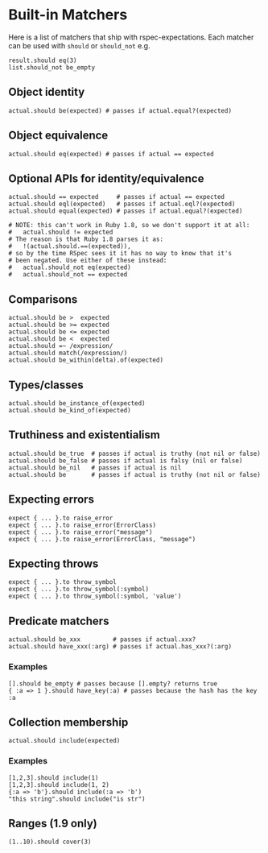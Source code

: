 # Built-in Matchers

Here is a list of matchers that ship with rspec-expectations. Each matcher
can be used with `should` or `should_not` e.g.

    result.should eq(3)
    list.should_not be_empty

## Object identity

    actual.should be(expected) # passes if actual.equal?(expected)
    
## Object equivalence

    actual.should eq(expected) # passes if actual == expected

## Optional APIs for identity/equivalence

    actual.should == expected     # passes if actual == expected
    actual.should eql(expected)   # passes if actual.eql?(expected)
    actual.should equal(expected) # passes if actual.equal?(expected)

    # NOTE: this can't work in Ruby 1.8, so we don't support it at all:
    #   actual.should != expected
    # The reason is that Ruby 1.8 parses it as:
    #   !(actual.should.==(expected)),
    # so by the time RSpec sees it it has no way to know that it's
    # been negated. Use either of these instead:
    #   actual.should_not eq(expected)
    #   actual.should_not == expected

## Comparisons

    actual.should be >  expected
    actual.should be >= expected
    actual.should be <= expected
    actual.should be <  expected
    actual.should =~ /expression/
    actual.should match(/expression/)
    actual.should be_within(delta).of(expected)

## Types/classes

    actual.should be_instance_of(expected)
    actual.should be_kind_of(expected)

## Truthiness and existentialism

    actual.should be_true  # passes if actual is truthy (not nil or false)
    actual.should be_false # passes if actual is falsy (nil or false)
    actual.should be_nil   # passes if actual is nil
    actual.should be       # passes if actual is truthy (not nil or false)

## Expecting errors

    expect { ... }.to raise_error
    expect { ... }.to raise_error(ErrorClass)
    expect { ... }.to raise_error("message")
    expect { ... }.to raise_error(ErrorClass, "message")

## Expecting throws

    expect { ... }.to throw_symbol
    expect { ... }.to throw_symbol(:symbol)
    expect { ... }.to throw_symbol(:symbol, 'value')

## Predicate matchers

    actual.should be_xxx         # passes if actual.xxx?
    actual.should have_xxx(:arg) # passes if actual.has_xxx?(:arg)

### Examples

    [].should be_empty # passes because [].empty? returns true
    { :a => 1 }.should have_key(:a) # passes because the hash has the key :a

## Collection membership

    actual.should include(expected)

### Examples

    [1,2,3].should include(1)
    [1,2,3].should include(1, 2)
    {:a => 'b'}.should include(:a => 'b')
    "this string".should include("is str")

## Ranges (1.9 only)

    (1..10).should cover(3)
